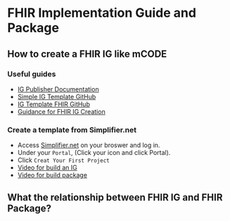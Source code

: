 # FHIR Implementation Guide and Package

## How to create a FHIR IG like mCODE

### Useful guides

- [IG Publisher Documentation](https://confluence.hl7.org/display/FHIR/IG+Publisher+Documentation)
- [Simple IG Template GitHub](https://github.com/FHIR/sample-ig)
- [IG Template FHIR GitHub](https://github.com/HL7/ig-template-fhir/tree/master)
- [Guidance for FHIR IG Creation](https://build.fhir.org/ig/FHIR/ig-guidance/index.html)

### Create a template from Simplifier.net

- Access [Simplifier.net](https://simplifier.net/) on your broswer and log in.
- Under your `Portal`, (Click your icon and click Portal).
- Click `Creat Your First Project`
- [Video for build an IG](https://www.google.com/search?q=how+to+use+Simplifier.net+to+create+a+project%3F&rlz=1C1GCEA_enNZ995NZ995&oq=how+to+use+Simplifier.net+to+create+a+project%3F&gs_lcrp=EgZjaHJvbWUyBggAEEUYOTIHCAEQIRigATIHCAIQIRigATIHCAMQIRigAdIBCjIwMTkyajBqMTWoAgCwAgA&sourceid=chrome&ie=UTF-8#fpstate=ive&vld=cid:2a8dfac5,vid:ESGPNwyXx_s,st:0)
- [Video for build package](https://www.youtube.com/watch?v=ItpBlnldMPo)

## What the relationship between FHIR IG and  FHIR Package?